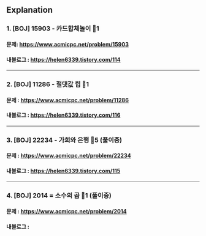 ## Explanation

### 1. [BOJ] 15903 - 카드합체놀이 🥈1
#### 문제: https://www.acmicpc.net/problem/15903
#### 내블로그 : https://helen6339.tistory.com/114
---
### 2. [BOJ] 11286 - 절댓값 힙 🥈1
#### 문제 : https://www.acmicpc.net/problem/11286
#### 내블로그 : https://helen6339.tistory.com/116
---
### 3. [BOJ] 22234 - 가희와 은행 🥇5 (풀이중)
#### 문제 : https://www.acmicpc.net/problem/22234
#### 내블로그 : https://helen6339.tistory.com/115
---
### 4. [BOJ] 2014 = 소수의 곱 🥇1 (풀이중)
#### 문제 : https://www.acmicpc.net/problem/2014
#### 내블로그 :
